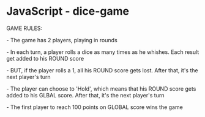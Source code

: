 # JavaScript - dice-game

GAME RULES:

<p>- The game has 2 players, playing in rounds</p>
<p>- In each turn, a player rolls a dice as many times as he whishes. Each result get added to his ROUND score</p>
<p>- BUT, if the player rolls a 1, all his ROUND score gets lost. After that, it's the next player's turn</p>
<p>- The player can choose to 'Hold', which means that his ROUND score gets added to his GLBAL score. After that, it's the next player's turn</p>
<p>- The first player to reach 100 points on GLOBAL score wins the game</p>
